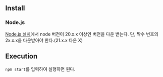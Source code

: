 ## Install
### Node.js
[Node.js 설치](https://nodejs.org/en)에서 node 버전이 20.x.x 이상인 버전을 다운 받는다. 단, 짝수 번호의 2x.x.x을 다운받아야 한다.(21.x.x 다운 X)

## Execution
`npm start`를 입력하여 실행하면 된다.